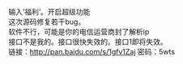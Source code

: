 ﻿输入‘福利‘。开启超级功能<br>
这次源码修复若干bug。<br>
软件不行，可能是你的电信运营商封了解析ip<br>
接口不是我的。接口很快失效的。接口1即将失效。<br>
链接：http://pan.baidu.com/s/1gfv1Zaj 密码：5wts<br>
